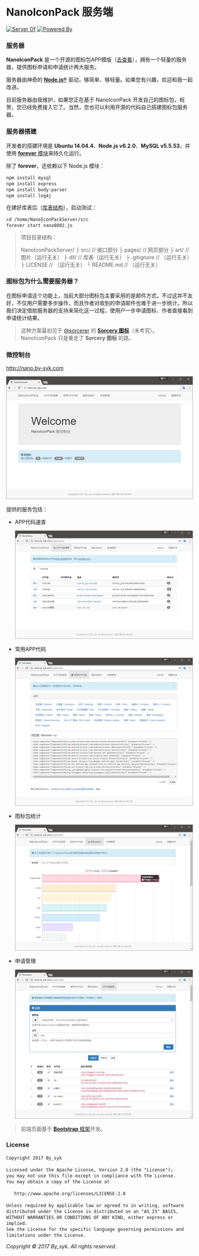 # NanoIconPack 服务端

[![Server Of](https://img.shields.io/badge/server%20of-NanoIconPack-brightgreen.svg)](https://github.com/by-syk/NanoIconPack)
[![Powered By](https://img.shields.io/badge/powered%20by-Node.js-green.svg)](https://nodejs.org/en/)


### 服务器

**NanoIconPack** 是一个开源的图标包APP模版（[去查看](https://github.com/by-syk/NanoIconPack)），拥有一个轻量的服务器，提供图标申请和申请统计两大服务。

服务器由神奇的 **[Node.js®](https://nodejs.org/en/)** 驱动，够简单、够轻量。如果您有兴趣，欢迎和我一起改进。

目前服务器由我维护，如果您正在基于 NanoIconPack 开发自己的图标包，祝贺，您已经免费接入它了。当然，您也可以利用开源的代码自己搭建图标包服务器。


### 服务器搭建

开发者的搭建环境是 **Ubuntu 14.04.4**、**Node.js v6.2.0**、**MySQL v5.5.53**，并使用 [**forever** 模块](https://github.com/foreverjs/forever)来持久化运行。

除了 **forever**，还依赖以下 Node.js 模块：

```
npm install mysql
npm install express
npm install body-parser
npm install log4j
```


在建好库表后（[库表结构](https://github.com/by-syk/NanoIconPackServer/blob/master/dll/sql.dll)），启动测试：

```
cd /home/NanoIconPackServer/src
forever start nano8082.js
```

> 项目目录结构：
> 
> NanoIconPackServer/
>   ├ src/        // 接口部分
>   ├ pages/      // 网页部分
>   ├ art/        // 图片（运行无关）
>   ├ dll/        // 库表（运行无关）
>   ├ .gitignore  // （运行无关）
>   ├ LICENSE     // （运行无关）
>   └ README.md   // （运行无关）


### 图标包为什么需要服务器？

在图标申请这个功能上，当前大部分图标包主要采用的是邮件方式，不过这并不友好，不仅用户需要多步操作，而且作者对收到的申请邮件也难于进一步统计。所以我们决定借助服务器的支持来简化这一过程，使用户一步申请图标、作者直接看到申请统计结果。

> 这种方案最初见于 [@sorcerer](http://www.coolapk.com/u/420016) 的 **[Sorcery 图标](http://www.coolapk.com/apk/com.sorcerer.sorcery.iconpack)**（未考究）。NanoIconPack 只是重走了 **Sorcery 图标** 的路。


### 微控制台

http://nano.by-syk.com

[![NanoConsole](art/nano_console.png)](http://nano.by-syk.com)

提供的服务包括：

+ APP代码速查
  
  [![NanoQuery](art/nano_query.png)](http://nano.by-syk.com/page/query)

+ 常用APP代码

  [![NanoBase](art/nano_base.png)](http://nano.by-syk.com/page/base)

+ 图标包统计

  [![NanoStats](art/nano_stats.png)](http://nano.by-syk.com/page/stats)

+ 申请管理

  [![NanoMark](art/nano_mark.png)](http://nano.by-syk.com/page/mark)

> 前端页面基于 [**Bootstrap** 框架](http://v3.bootcss.com/)开发。


### License

    Copyright 2017 By_syk

    Licensed under the Apache License, Version 2.0 (the "License");
    you may not use this file except in compliance with the License.
    You may obtain a copy of the License at

       http://www.apache.org/licenses/LICENSE-2.0

    Unless required by applicable law or agreed to in writing, software
    distributed under the License is distributed on an "AS IS" BASIS,
    WITHOUT WARRANTIES OR CONDITIONS OF ANY KIND, either express or implied.
    See the License for the specific language governing permissions and
    limitations under the License.


*Copyright &#169; 2017 By_syk. All rights reserved.*